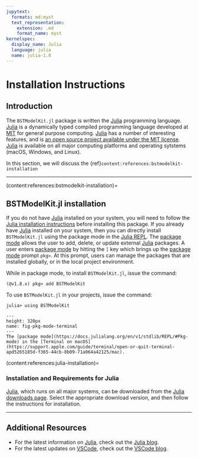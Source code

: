 ```yaml
---
jupytext:
  formats: md:myst
  text_representation:
    extension: .md
    format_name: myst
kernelspec:
  display_name: Julia
  language: julia
  name: julia-1.8
---
```


# Installation Instructions

## Introduction
The `BSTModelKit.jl` package is written the [Julia](https://julialang.org) programming language. [Julia](https://julialang.org) is a dynamically typed compiled programming language developed at [MIT](https://julia.mit.edu) for general purpose computing. [Julia](https://julialang.org) has a number of interesting features, and is [an open source project available under the MIT license](https://github.com/JuliaLang/julia). [Julia](https://julialang.org) is available on all major computing platforms and operating sytstems (macOS, Windows, and Linux).

In this section, we will discuss the {ref}`content:references:bstmodelkit-installation`

---

(content:references:bstmodelkit-installation)=
## BSTModelKit.jl installation
If you do not have [Julia](https://julialang.org) installed on your system, you will need to follow the [Julia installation instructions](content:references:julia-installation) before installing this package. If you already have [Julia](https://julialang.org) installed on your system, then you can directly install `BSTModelKit.jl` using the package mode in the [Julia REPL](https://docs.julialang.org/en/v1/stdlib/REPL/#The-Julian-mode). The [package mode](https://docs.julialang.org/en/v1/stdlib/REPL/#Pkg-mode) allows the user to add, delete, or update external [Julia](https://julialang.org) packages. A user enters [package mode](https://docs.julialang.org/en/v1/stdlib/REPL/#Pkg-mode) by hitting the ``]`` key which brings up the [package mode](https://docs.julialang.org/en/v1/stdlib/REPL/#Pkg-mode) prompt ``pkg>``. At this prompt, users can manage the packages that are installed globally, or in the local project environment.

While in package mode, to install `BSTModelKit.jl`, issue the command:
  ```
  (@v1.8.x) pkg> add BSTModelKit
  ```
To use `BSTModelKit.jl` in your projects, issue the command:
  ```
  julia> using BSTModelKit
  ```

```{figure} ./figs/Fig-pkg-mode-terminal.png
---
height: 320px
name: fig-pkg-mode-terminal
---
The [package mode](https://docs.julialang.org/en/v1/stdlib/REPL/#Pkg-mode) in the [Terminal on macOS](https://support.apple.com/guide/terminal/open-or-quit-terminal-apd5265185d-f365-44cb-8b09-71a064a42125/mac).
```

(content:references:julia-installation)=
### Installation and Requirements for Julia
[Julia](https://julialang.org), which runs on all major systems, can be downloaded from the [Julia downloads page](https://julialang.org/downloads/). Select the appropriate download version, and then follow the instructions for installation. 

<!-- For Windows users, before downloading [Julia](https://julialang.org), please see the specific instructions below.

### macOS
On macOS, a ``julia-1.x.x-mac64.dmg`` installation file is contained in the download, which contains the executable ``Julia-1.x.app``. Installation of [Julia](https://julialang.org) on macOS works the same as any other Mac software: drag the Julia-1.x.app to Applications Folder. [Julia](https://julialang.org) runs on macOS 10.9 Mavericks or later.

To launch [Julia](https://julialang.org) from the command line, you'll need to update your ``PATH`` environmental variable to include the location of [Julia](https://julialang.org); add the following line to the ``.zshrc`` file in your home directory using the [nano text editor](https://www.nano-editor.org) or some other editor (path on macOS for version `1.8`, your path may be different):

```zsh
export PATH="$PATH:/Applications/Julia-1.8.app/Contents/Resources/julia/bin"
```

Alternatively, you can create a [symlink](https://en.wikipedia.org/wiki/Symbolic_link) to a [Julia](https://julialang.org) version of your choosing by executing the following commands in the [Terminal on macOS](https://support.apple.com/guide/terminal/open-or-quit-terminal-apd5265185d-f365-44cb-8b09-71a064a42125/mac):

```zsh
sudo mkdir -p /usr/local/bin
sudo rm -f /usr/local/bin/julia
sudo ln -s /Applications/Julia-1.8.app/Contents/Resources/julia/bin/julia /usr/local/bin/julia
```

### Linux and FreeBSD
The official generic binaries from the downloads page can be used to install [Julia](https://julialang.org) on Linux and FreeBSD. The following set of commands downloads the latest version of Julia into a directory named ``julia-1.7.3``:

```bash
wget https://julialang-s3.julialang.org/bin/linux/x64/1.7/julia-1.7.3-linux-x86_64.tar.gz
tar zxvf julia-1.7.3-linux-x86_64.tar.gz
```

The generic Linux and FreeBSD binaries do not require any special installation steps. Thus, once [Julia](https://julialang.org) has been downloaded and unpackaged, it can be moved to wherever you wish. 

However, to start [Julia](https://julialang.org) you'll need to update your ``PATH`` environmental variable to point the installation location. Add the following line the `.bashrc` file in your home directory:

```bash
export PATH="$PATH:/path/to/<Julia directory>/bin"
```

### Windows
Although [Julia](https://julialang.org) can run on Windows directly, the teaching team asks that all Windows users install [the Windows Subsystem for Linux (WSL)](https://docs.microsoft.com/en-us/windows/wsl/about), along with the latest [Ubuntu](https://ubuntu.com) distribution, to run [Julia](https://julialang.org) in a Linux environment.  Instructions on how to install WSL can be found [here](https://docs.microsoft.com/en-us/windows/wsl/install).

Once [the Windows Subsystem for Linux](https://docs.microsoft.com/en-us/windows/wsl/about) has been installed, [Julia](https://julialang.org) can be installed following the [Generic Linux instructions](https://julialang.org/downloads/platform/#linux_and_freebsd).

(content:references:vscode-installation)=
### Installation and Requirments for VSCode
[Visual Studio Code (VSCode)](https://code.visualstudio.com) is a source-code editor made by [Microsoft](https://www.microsoft.com/en-us/?ql=4) for Windows, Linux, and macOS. VSCode supports debugging, syntax highlighting, intelligent code completion, snippets, and code refactoring for various programming languages, including [Julia](https://julialang.org).

To install VSCode, go to the [Visual Studio Code](https://code.visualstudio.com) homepage and click on the download button ({numref}`fig-vscode-download`):


```{figure} ./figs/Fig-vscode-download.png
---
height: 460px
name: fig-vscode-download
---
To download Visual Studio Code, click on the download button and follow the on-screen instructions.
```

Once VSCode has been installed, we need to install the [Julia extension for VSCode](https://code.visualstudio.com/docs/languages/julia). The [Julia extension for VSCode](https://code.visualstudio.com/docs/languages/julia) enables syntax highligting, access to a modern debugger, built-in dynamic autocompletion, inline results, plot pane, integrated REPL, variable view, code navigation, and many other advanced language features.

To install the [Julia extension for VSCode](https://code.visualstudio.com/docs/languages/julia), open VSCode and navigate to the [extensions panel](https://code.visualstudio.com/docs/editor/extension-marketplace). In the search field, enter `Julia` and select the green install button on the `Julia Language Support` extension ({numref}`fig-vscode-julia-ext`):

```{figure} ./figs/Fig-vscode-julia-ext.png
---
height: 460px
name: fig-vscode-julia-ext
---
The [Julia extension for VSCode](https://code.visualstudio.com/docs/languages/julia) can be installed from the Extension tab of [Visual Studio Code (VSCode)](https://code.visualstudio.com) or by accessing the Extensions from the Preferences menu.
``` -->

---

## Additional Resources
* For the latest information on [Julia](https://julialang.org), check out the [Julia blog](https://julialang.org/blog/).
* For the latest updates on [VSCode](https://code.visualstudio.com), check out the [VSCode blog](https://code.visualstudio.com/blogs/2022/08/16/markdown-language-server).